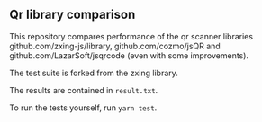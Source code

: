 ## Qr library comparison

This repository compares performance of the qr scanner libraries github.com/zxing-js/library, github.com/cozmo/jsQR and github.com/LazarSoft/jsqrcode (even with some improvements).

The test suite is forked from the zxing library.

The results are contained in `result.txt`.

To run the tests yourself, run `yarn test`.
